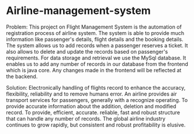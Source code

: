 # Airline-management-system

Problem: This project on Flight Management System is the automation of registration process of airline system. The system is able to provide much information like passenger's details, flight details and the booking details. The system allows us to add records when a passenger reserves a ticket. It also allows to delete and update the records based on passenger's requirements. For data storage and retrieval we use the MySql database. It enables us to add any number of records in our database from the frontend which is java core. Any changes made in the frontend will be reflected at the backend.

Solution: Electronically handling of flights record to enhance the accuracy, flexibility, reliability and to remove humans error. An airline provides air transport services for passengers, generally with a recognize operating. To provide accurate information about the addition, deletion and modified record. To provide, efficient, accurate. reliable, fast and robust structure that can handle any number of records. The global airline industry continues to grow rapidly, but consistent and robust profitability is elusive.
